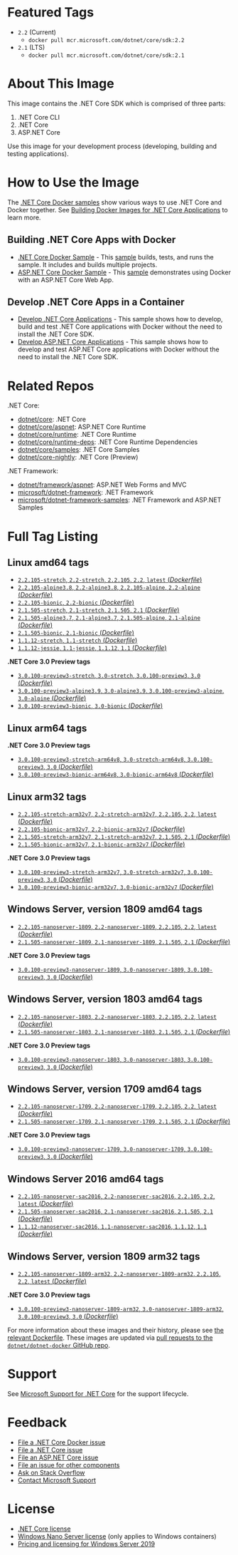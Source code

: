 # Featured Tags

* `2.2` (Current)
  * `docker pull mcr.microsoft.com/dotnet/core/sdk:2.2`
* `2.1` (LTS)
  * `docker pull mcr.microsoft.com/dotnet/core/sdk:2.1`

# About This Image

This image contains the .NET Core SDK which is comprised of three parts:

1. .NET Core CLI
1. .NET Core
1. ASP.NET Core

Use this image for your development process (developing, building and testing applications).

# How to Use the Image

The [.NET Core Docker samples](https://github.com/dotnet/dotnet-docker/blob/master/samples/README.md) show various ways to use .NET Core and Docker together. See [Building Docker Images for .NET Core Applications](https://docs.microsoft.com/dotnet/core/docker/building-net-docker-images) to learn more.

## Building .NET Core Apps with Docker

* [.NET Core Docker Sample](https://github.com/dotnet/dotnet-docker/blob/master/samples/dotnetapp/README.md) - This [sample](https://github.com/dotnet/dotnet-docker/blob/master/samples/dotnetapp/Dockerfile) builds, tests, and runs the sample. It includes and builds multiple projects.
* [ASP.NET Core Docker Sample](https://github.com/dotnet/dotnet-docker/blob/master/samples/aspnetapp/README.md) - This [sample](https://github.com/dotnet/dotnet-docker/blob/master/samples/aspnetapp/Dockerfile) demonstrates using Docker with an ASP.NET Core Web App.

## Develop .NET Core Apps in a Container

* [Develop .NET Core Applications](https://github.com/dotnet/dotnet-docker/blob/master/samples/dotnetapp/dotnet-docker-dev-in-container.md) - This sample shows how to develop, build and test .NET Core applications with Docker without the need to install the .NET Core SDK.
* [Develop ASP.NET Core Applications](https://github.com/dotnet/dotnet-docker/blob/master/samples/aspnetapp/aspnet-docker-dev-in-container.md) - This sample shows how to develop and test ASP.NET Core applications with Docker without the need to install the .NET Core SDK.

# Related Repos

.NET Core:

* [dotnet/core](https://hub.docker.com/_/microsoft-dotnet-core/): .NET Core
* [dotnet/core/aspnet](https://hub.docker.com/_/microsoft-dotnet-core-aspnet/): ASP.NET Core Runtime
* [dotnet/core/runtime](https://hub.docker.com/_/microsoft-dotnet-core-runtime/): .NET Core Runtime
* [dotnet/core/runtime-deps](https://hub.docker.com/_/microsoft-dotnet-core-runtime-deps/): .NET Core Runtime Dependencies
* [dotnet/core/samples](https://hub.docker.com/_/microsoft-dotnet-core-samples/): .NET Core Samples
* [dotnet/core-nightly](https://hub.docker.com/_/microsoft-dotnet-core-nightly/): .NET Core (Preview)

.NET Framework:

* [dotnet/framework/aspnet](https://hub.docker.com/_/microsoft-dotnet-framework-aspnet): ASP.NET Web Forms and MVC
* [microsoft/dotnet-framework](https://hub.docker.com/r/microsoft/dotnet-framework/): .NET Framework
* [microsoft/dotnet-framework-samples](https://hub.docker.com/r/microsoft/dotnet-framework-samples/): .NET Framework and ASP.NET Samples

# Full Tag Listing

## Linux amd64 tags

- [`2.2.105-stretch`, `2.2-stretch`, `2.2.105`, `2.2`, `latest` (*Dockerfile*)](https://github.com/dotnet/dotnet-docker/blob/master/2.2/sdk/stretch/amd64/Dockerfile)
- [`2.2.105-alpine3.8`, `2.2-alpine3.8`, `2.2.105-alpine`, `2.2-alpine` (*Dockerfile*)](https://github.com/dotnet/dotnet-docker/blob/master/2.2/sdk/alpine3.8/amd64/Dockerfile)
- [`2.2.105-bionic`, `2.2-bionic` (*Dockerfile*)](https://github.com/dotnet/dotnet-docker/blob/master/2.2/sdk/bionic/amd64/Dockerfile)
- [`2.1.505-stretch`, `2.1-stretch`, `2.1.505`, `2.1` (*Dockerfile*)](https://github.com/dotnet/dotnet-docker/blob/master/2.1/sdk/stretch/amd64/Dockerfile)
- [`2.1.505-alpine3.7`, `2.1-alpine3.7`, `2.1.505-alpine`, `2.1-alpine` (*Dockerfile*)](https://github.com/dotnet/dotnet-docker/blob/master/2.1/sdk/alpine3.7/amd64/Dockerfile)
- [`2.1.505-bionic`, `2.1-bionic` (*Dockerfile*)](https://github.com/dotnet/dotnet-docker/blob/master/2.1/sdk/bionic/amd64/Dockerfile)
- [`1.1.12-stretch`, `1.1-stretch` (*Dockerfile*)](https://github.com/dotnet/dotnet-docker/blob/master/1.1/sdk/stretch/amd64/Dockerfile)
- [`1.1.12-jessie`, `1.1-jessie`, `1.1.12`, `1.1` (*Dockerfile*)](https://github.com/dotnet/dotnet-docker/blob/master/1.1/sdk/jessie/amd64/Dockerfile)

**.NET Core 3.0 Preview tags**

- [`3.0.100-preview3-stretch`, `3.0-stretch`, `3.0.100-preview3`, `3.0` (*Dockerfile*)](https://github.com/dotnet/dotnet-docker/blob/master/3.0/sdk/stretch/amd64/Dockerfile)
- [`3.0.100-preview3-alpine3.9`, `3.0-alpine3.9`, `3.0.100-preview3-alpine`, `3.0-alpine` (*Dockerfile*)](https://github.com/dotnet/dotnet-docker/blob/master/3.0/sdk/alpine3.9/amd64/Dockerfile)
- [`3.0.100-preview3-bionic`, `3.0-bionic` (*Dockerfile*)](https://github.com/dotnet/dotnet-docker/blob/master/3.0/sdk/bionic/amd64/Dockerfile)

## Linux arm64 tags

**.NET Core 3.0 Preview tags**

- [`3.0.100-preview3-stretch-arm64v8`, `3.0-stretch-arm64v8`, `3.0.100-preview3`, `3.0` (*Dockerfile*)](https://github.com/dotnet/dotnet-docker/blob/master/3.0/sdk/stretch/arm64v8/Dockerfile)
- [`3.0.100-preview3-bionic-arm64v8`, `3.0-bionic-arm64v8` (*Dockerfile*)](https://github.com/dotnet/dotnet-docker/blob/master/3.0/sdk/bionic/arm64v8/Dockerfile)

## Linux arm32 tags

- [`2.2.105-stretch-arm32v7`, `2.2-stretch-arm32v7`, `2.2.105`, `2.2`, `latest` (*Dockerfile*)](https://github.com/dotnet/dotnet-docker/blob/master/2.2/sdk/stretch/arm32v7/Dockerfile)
- [`2.2.105-bionic-arm32v7`, `2.2-bionic-arm32v7` (*Dockerfile*)](https://github.com/dotnet/dotnet-docker/blob/master/2.2/sdk/bionic/arm32v7/Dockerfile)
- [`2.1.505-stretch-arm32v7`, `2.1-stretch-arm32v7`, `2.1.505`, `2.1` (*Dockerfile*)](https://github.com/dotnet/dotnet-docker/blob/master/2.1/sdk/stretch/arm32v7/Dockerfile)
- [`2.1.505-bionic-arm32v7`, `2.1-bionic-arm32v7` (*Dockerfile*)](https://github.com/dotnet/dotnet-docker/blob/master/2.1/sdk/bionic/arm32v7/Dockerfile)

**.NET Core 3.0 Preview tags**

- [`3.0.100-preview3-stretch-arm32v7`, `3.0-stretch-arm32v7`, `3.0.100-preview3`, `3.0` (*Dockerfile*)](https://github.com/dotnet/dotnet-docker/blob/master/3.0/sdk/stretch/arm32v7/Dockerfile)
- [`3.0.100-preview3-bionic-arm32v7`, `3.0-bionic-arm32v7` (*Dockerfile*)](https://github.com/dotnet/dotnet-docker/blob/master/3.0/sdk/bionic/arm32v7/Dockerfile)

## Windows Server, version 1809 amd64 tags

- [`2.2.105-nanoserver-1809`, `2.2-nanoserver-1809`, `2.2.105`, `2.2`, `latest` (*Dockerfile*)](https://github.com/dotnet/dotnet-docker/blob/master/2.2/sdk/nanoserver-1809/amd64/Dockerfile)
- [`2.1.505-nanoserver-1809`, `2.1-nanoserver-1809`, `2.1.505`, `2.1` (*Dockerfile*)](https://github.com/dotnet/dotnet-docker/blob/master/2.1/sdk/nanoserver-1809/amd64/Dockerfile)

**.NET Core 3.0 Preview tags**

- [`3.0.100-preview3-nanoserver-1809`, `3.0-nanoserver-1809`, `3.0.100-preview3`, `3.0` (*Dockerfile*)](https://github.com/dotnet/dotnet-docker/blob/master/3.0/sdk/nanoserver-1809/amd64/Dockerfile)

## Windows Server, version 1803 amd64 tags

- [`2.2.105-nanoserver-1803`, `2.2-nanoserver-1803`, `2.2.105`, `2.2`, `latest` (*Dockerfile*)](https://github.com/dotnet/dotnet-docker/blob/master/2.2/sdk/nanoserver-1803/amd64/Dockerfile)
- [`2.1.505-nanoserver-1803`, `2.1-nanoserver-1803`, `2.1.505`, `2.1` (*Dockerfile*)](https://github.com/dotnet/dotnet-docker/blob/master/2.1/sdk/nanoserver-1803/amd64/Dockerfile)

**.NET Core 3.0 Preview tags**

- [`3.0.100-preview3-nanoserver-1803`, `3.0-nanoserver-1803`, `3.0.100-preview3`, `3.0` (*Dockerfile*)](https://github.com/dotnet/dotnet-docker/blob/master/3.0/sdk/nanoserver-1803/amd64/Dockerfile)

## Windows Server, version 1709 amd64 tags

- [`2.2.105-nanoserver-1709`, `2.2-nanoserver-1709`, `2.2.105`, `2.2`, `latest` (*Dockerfile*)](https://github.com/dotnet/dotnet-docker/blob/master/2.2/sdk/nanoserver-1709/amd64/Dockerfile)
- [`2.1.505-nanoserver-1709`, `2.1-nanoserver-1709`, `2.1.505`, `2.1` (*Dockerfile*)](https://github.com/dotnet/dotnet-docker/blob/master/2.1/sdk/nanoserver-1709/amd64/Dockerfile)

**.NET Core 3.0 Preview tags**

- [`3.0.100-preview3-nanoserver-1709`, `3.0-nanoserver-1709`, `3.0.100-preview3`, `3.0` (*Dockerfile*)](https://github.com/dotnet/dotnet-docker/blob/master/3.0/sdk/nanoserver-1709/amd64/Dockerfile)

## Windows Server 2016 amd64 tags

- [`2.2.105-nanoserver-sac2016`, `2.2-nanoserver-sac2016`, `2.2.105`, `2.2`, `latest` (*Dockerfile*)](https://github.com/dotnet/dotnet-docker/blob/master/2.2/sdk/nanoserver-sac2016/amd64/Dockerfile)
- [`2.1.505-nanoserver-sac2016`, `2.1-nanoserver-sac2016`, `2.1.505`, `2.1` (*Dockerfile*)](https://github.com/dotnet/dotnet-docker/blob/master/2.1/sdk/nanoserver-sac2016/amd64/Dockerfile)
- [`1.1.12-nanoserver-sac2016`, `1.1-nanoserver-sac2016`, `1.1.12`, `1.1` (*Dockerfile*)](https://github.com/dotnet/dotnet-docker/blob/master/1.1/sdk/nanoserver-sac2016/amd64/Dockerfile)

## Windows Server, version 1809 arm32 tags

- [`2.2.105-nanoserver-1809-arm32`, `2.2-nanoserver-1809-arm32`, `2.2.105`, `2.2`, `latest` (*Dockerfile*)](https://github.com/dotnet/dotnet-docker/blob/master/2.2/sdk/nanoserver-1809/arm32/Dockerfile)

**.NET Core 3.0 Preview tags**

- [`3.0.100-preview3-nanoserver-1809-arm32`, `3.0-nanoserver-1809-arm32`, `3.0.100-preview3`, `3.0` (*Dockerfile*)](https://github.com/dotnet/dotnet-docker/blob/master/3.0/sdk/nanoserver-1809/arm32/Dockerfile)

For more information about these images and their history, please see [the relevant Dockerfile](https://github.com/dotnet/dotnet-docker/search?utf8=%E2%9C%93&q=FROM&type=Code). These images are updated via [pull requests to the `dotnet/dotnet-docker` GitHub repo](https://github.com/dotnet/dotnet-docker/pulls).

# Support

See [Microsoft Support for .NET Core](https://github.com/dotnet/core/blob/master/microsoft-support.md) for the support lifecycle.

# Feedback

* [File a .NET Core Docker issue](https://github.com/dotnet/dotnet-docker/issues)
* [File a .NET Core issue](https://github.com/dotnet/core/issues)
* [File an ASP.NET Core issue](https://github.com/aspnet/home/issues)
* [File an issue for other components](Documentation/core-repos.md)
* [Ask on Stack Overflow](https://stackoverflow.com/questions/tagged/.net-core)
* [Contact Microsoft Support](https://support.microsoft.com/contactus/)

# License

* [.NET Core license](https://github.com/dotnet/dotnet-docker/blob/master/LICENSE)
* [Windows Nano Server license](https://hub.docker.com/r/microsoft/nanoserver/) (only applies to Windows containers)
* [Pricing and licensing for Windows Server 2019](https://www.microsoft.com/en-us/cloud-platform/windows-server-pricing)
